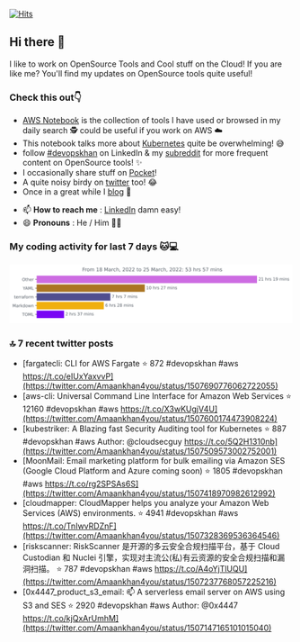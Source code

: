 [![Hits](https://hits.seeyoufarm.com/api/count/incr/badge.svg?url=https%3A%2F%2Fgithub.com%2Fakhan4u%2Fhit-counter&count_bg=%2379C83D&title_bg=%23555555&icon=&icon_color=%23E7E7E7&title=visits&edge_flat=false)](https://hits.seeyoufarm.com)

## Hi there 👋

I like to work on OpenSource Tools and Cool stuff on the Cloud! If you are like me? You'll find my updates on OpenSource tools quite useful!

### Check this out👇

* [AWS Notebook](https://histre.com/public/notebooks/dnllyanu/aws/) is the collection of tools I have used or browsed in my daily search 🕵️ could be useful if you work on AWS ☁️
* This notebook talks more about [Kubernetes](https://histre.com/public/notebooks/6uxdvo3y/kubernetes/) quite be overwhelming! 😅
* follow [#devopskhan](https://www.linkedin.com/feed/hashtag/devopskhan/) on LinkedIn & my [subreddit](https://www.reddit.com/r/devopskhan/) for more frequent content on OpenSource tools! ✨
* I occasionally share stuff on [Pocket](https://getpocket.com/@ej6g8d1dp2829A16a9Tf5d4T6bAMp3d8791rejDe86yem3bm4e14ex4fT4dluk29)!
* A quite noisy birdy on [twitter](https://twitter.com/Amaankhan4you) too! 😂
* Once in a great while I [blog](https://linuxparrot.com/) 😬


- 📫 **How to reach me** : [LinkedIn](https://www.linkedin.com/in/amaan-khan-linux-ninja) damn easy!
- 😄 **Pronouns** : He / Him 🤷‍♂️

### My coding activity for last 7 days 🐱💻

<img src="https://github.com/akhan4u/akhan4u/blob/main/images/stat.svg" alt="Amaan's Wakatime Activity!"/>

### 🔝 7 recent twitter posts
<!-- DEVDOJO:START -->
- [fargatecli: CLI for AWS Fargate
⭐️ 872
#devopskhan #aws
https://t.co/eIUxYaxvvP](https://twitter.com/Amaankhan4you/status/1507690776062722055)
- [aws-cli: Universal Command Line Interface for Amazon Web Services
⭐️ 12160
#devopskhan #aws
https://t.co/X3wKUgjV4U](https://twitter.com/Amaankhan4you/status/1507600174473908224)
- [kubestriker: A Blazing fast Security Auditing tool for Kubernetes
⭐️ 887
#devopskhan #aws
Author: @cloudsecguy
https://t.co/5Q2H1310nb](https://twitter.com/Amaankhan4you/status/1507509573002752001)
- [MoonMail: Email marketing platform for bulk emailing via Amazon SES &lpar;Google Cloud Platform and Azure coming soon&rpar;
⭐️ 1805
#devopskhan #aws
https://t.co/rg2SPSAs6S](https://twitter.com/Amaankhan4you/status/1507418970982612992)
- [cloudmapper:  CloudMapper helps you analyze your Amazon Web Services &lpar;AWS&rpar; environments.
⭐️ 4941
#devopskhan #aws
https://t.co/TnIwvRDZnF](https://twitter.com/Amaankhan4you/status/1507328369536364546)
- [riskscanner: RiskScanner 是开源的多云安全合规扫描平台，基于 Cloud Custodian 和 Nuclei 引擎，实现对主流公&lpar;私&rpar;有云资源的安全合规扫描和漏洞扫描。
⭐️ 787
#devopskhan #aws
https://t.co/A4oYjTlUQU](https://twitter.com/Amaankhan4you/status/1507237768057225216)
- [0x4447_product_s3_email: 📫 A serverless email server on AWS using S3 and SES
⭐️ 2920
#devopskhan #aws
Author: @0x4447
https://t.co/kjQxArUmhM](https://twitter.com/Amaankhan4you/status/1507147165101015040)
<!-- DEVDOJO:END -->

<!-- ![Amaan's GitHub stats](https://github-readme-stats.vercel.app/api?username=akhan4u&count_private=true&show_icons=true&hide=contribs) -->
